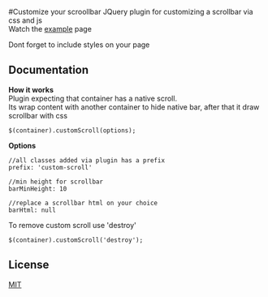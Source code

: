 #Customize your scroollbar
JQuery plugin for customizing a scrollbar via css and js  
Watch the [example](http://standys.github.io/custom-scroll/examples.html) page
 
Dont forget to include styles on your page

## Documentation
**How it works**  
Plugin expecting that container has a native scroll.  
Its wrap content with another container to hide native bar, after that it draw scrollbar with css

```
$(container).customScroll(options);
```

**Options**
```
//all classes added via plugin has a prefix 
prefix: 'custom-scroll' 

//min height for scrollbar
barMinHeight: 10

//replace a scrollbar html on your choice
barHtml: null
```


To remove custom scroll use 'destroy'
```
$(container).customScroll('destroy');
```

## License
[MIT](https://github.com/standys/custom-scroll/blob/master/LICENSE)